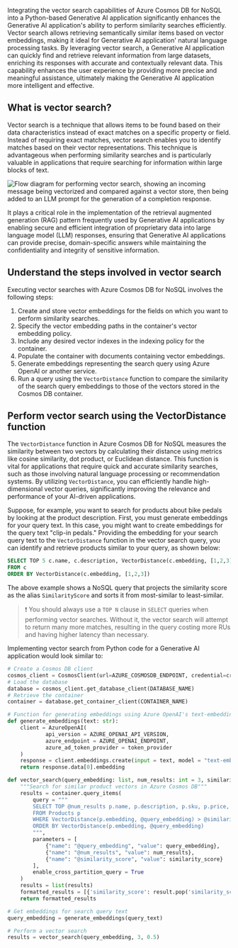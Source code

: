 Integrating the vector search capabilities of Azure Cosmos DB for NoSQL into a Python-based Generative AI application significantly enhances the Generative AI application's ability to perform similarity searches efficiently. Vector search allows retrieving semantically similar items based on vector embeddings, making it ideal for Generative AI application' natural language processing tasks. By leveraging vector search, a Generative AI application can quickly find and retrieve relevant information from large datasets, enriching its responses with accurate and contextually relevant data. This capability enhances the user experience by providing more precise and meaningful assistance, ultimately making the Generative AI application more intelligent and effective.

## What is vector search?

Vector search is a technique that allows items to be found based on their data characteristics instead of exact matches on a specific property or field. Instead of requiring exact matches, vector search enables you to identify matches based on their vector representations. This technique is advantageous when performing similarity searches and is particularly valuable in applications that require searching for information within large blocks of text.

![Flow diagram for performing vector search, showing an incoming message being vectorized and compared against a vector store, then being added to an LLM prompt for the generation of a completion response.](vector-search.png)

It plays a critical role in the implementation of the retrieval augmented generation (RAG) pattern frequently used by Generative AI applications by enabling secure and efficient integration of proprietary data into large language model (LLM) responses, ensuring that Generative AI applications can provide precise, domain-specific answers while maintaining the confidentiality and integrity of sensitive information.

## Understand the steps involved in vector search

Executing vector searches with Azure Cosmos DB for NoSQL involves the following steps:

1. Create and store vector embeddings for the fields on which you want to perform similarity searches.
2. Specify the vector embedding paths in the container's vector embedding policy.
3. Include any desired vector indexes in the indexing policy for the container.
4. Populate the container with documents containing vector embeddings.
5. Generate embeddings representing the search query using Azure OpenAI or another service.
6. Run a query using the `VectorDistance` function to compare the similarity of the search query embeddings to those of the vectors stored in the Cosmos DB container.

## Perform vector search using the VectorDistance function

The `VectorDistance` function in Azure Cosmos DB for NoSQL measures the similarity between two vectors by calculating their distance using metrics like cosine similarity, dot product, or Euclidean distance. This function is vital for applications that require quick and accurate similarity searches, such as those involving natural language processing or recommendation systems. By utilizing `VectorDistance`, you can efficiently handle high-dimensional vector queries, significantly improving the relevance and performance of your AI-driven applications.

Suppose, for example, you want to search for products about bike pedals by looking at the product description. First, you must generate embeddings for your query text. In this case, you might want to create embeddings for the query text "clip-in pedals." Providing the embedding for your search query text to the `VectorDistance` function in the vector search query, you can identify and retrieve products similar to your query, as shown below:

```sql
SELECT TOP 5 c.name, c.description, VectorDistance(c.embedding, [1,2,3]) AS SimilarityScore 
FROM c 
ORDER BY VectorDistance(c.embedding, [1,2,3])
```

The above example shows a NoSQL query that projects the similarity score as the alias `SimilarityScore` and sorts it from most-similar to least-similar.

> &#10071; You should always use a `TOP N` clause in `SELECT` queries when performing vector searches. Without it, the vector search will attempt to return many more matches, resulting in the query costing more RUs and having higher latency than necessary.

Implementing vector search from Python code for a Generative AI application would look similar to:

```python
# Create a Cosmos DB client
cosmos_client = CosmosClient(url=AZURE_COSMOSDB_ENDPOINT, credential=credential)
# Load the database
database = cosmos_client.get_database_client(DATABASE_NAME)
# Retrieve the container
container = database.get_container_client(CONTAINER_NAME)

# Function for generating embeddings using Azure OpenAI's text-embedding-3-small model
def generate_embeddings(text: str):
    client = AzureOpenAI(
            api_version = AZURE_OPENAI_API_VERSION,
            azure_endpoint = AZURE_OPENAI_ENDPOINT,
            azure_ad_token_provider = token_provider
    )
    response = client.embeddings.create(input = text, model = "text-embedding-3-small")
    return response.data[0].embedding

def vector_search(query_embedding: list, num_results: int = 3, similarity_score: float = 0.25):
    """Search for similar product vectors in Azure Cosmos DB"""
    results = container.query_items(
        query = """
        SELECT TOP @num_results p.name, p.description, p.sku, p.price, p.discount, p.sale_price, VectorDistance(p.embedding, @query_embedding) AS similarity_score
        FROM Products p
        WHERE VectorDistance(p.embedding, @query_embedding) > @similarity_score
        ORDER BY VectorDistance(p.embedding, @query_embedding)
        """,
        parameters = [
            {"name": "@query_embedding", "value": query_embedding},
            {"name": "@num_results", "value": num_results},
            {"name": "@similarity_score", "value": similarity_score}
        ],
        enable_cross_partition_query = True
    )
    results = list(results)
    formatted_results = [{'similarity_score': result.pop('similarity_score'), 'product': result} for result in results]
    return formatted_results

# Get embeddings for search query text
query_embedding = generate_embeddings(query_text)

# Perform a vector search
results = vector_search(query_embedding, 3, 0.5)
```
